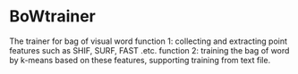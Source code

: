 # BoWtrainer
The trainer for bag of visual word
function 1: collecting and extracting point features such as SHIF, SURF, FAST .etc.
function 2: training the bag of word by k-means based on these features, supporting training from text file.
